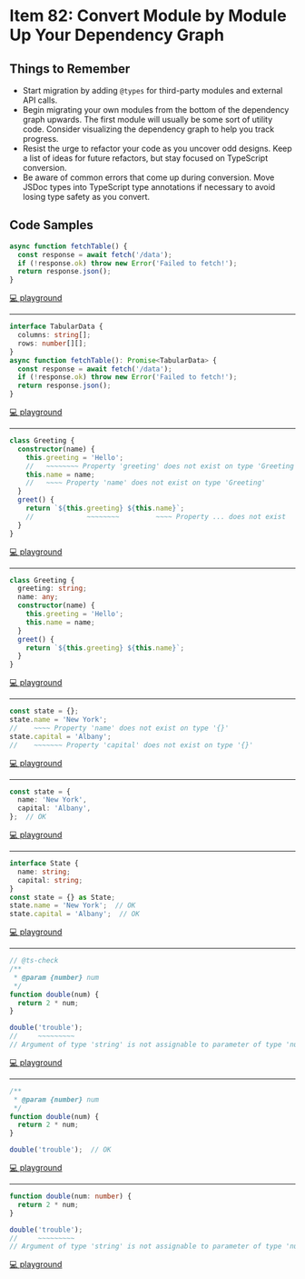 # Item 82: Convert Module by Module Up Your Dependency Graph

## Things to Remember

- Start migration by adding `@types` for third-party modules and external API calls.
- Begin migrating your own modules from the bottom of the dependency graph upwards. The first module will usually be some sort of utility code. Consider visualizing the dependency graph to help you track progress.
- Resist the urge to refactor your code as you uncover odd designs. Keep a list of ideas for future refactors, but stay focused on TypeScript conversion.
- Be aware of common errors that come up during conversion. Move JSDoc types into TypeScript type annotations if necessary to avoid losing type safety as you convert.

## Code Samples

```ts
async function fetchTable() {
  const response = await fetch('/data');
  if (!response.ok) throw new Error('Failed to fetch!');
  return response.json();
}
```

[💻 playground](https://www.typescriptlang.org/play/?ts=5.4.5#code/IYZwngdgxgBAZgV2gFwJYHsLwKbKgCwBVgAjAG2wAoBKGAbwCgYYpMRkYAnbEABzewwAvDGAB3YKg5xcBSgHIA9ABNgyYPOoBuJjFRwYlAITc+AgHToA1rWT5O6MTAjYnAUU4POCgGKSKyjDI6Dh4+EaaOszcyAicWKb8ECDY5gBWIJg0OgC+DEA)

----

```ts
interface TabularData {
  columns: string[];
  rows: number[][];
}
async function fetchTable(): Promise<TabularData> {
  const response = await fetch('/data');
  if (!response.ok) throw new Error('Failed to fetch!');
  return response.json();
}
```

[💻 playground](https://www.typescriptlang.org/play/?ts=5.4.5#code/JYOwLgpgTgZghgYwgAgCpwEYFcA2coAicYcyA3gFDLIID2OWAtiAM4BcyLYUoA5gNoBdANxVkUWgHd2yEEwzQhQ0QF8KcFgE8QCZDCw6wwWiD0QwCABboMOCAAoAlBwAKExsBYQAPDdz4iEgA+cjE6VjBxCBYABxMvZABeZDhJOGBImHMrewByAHoAE2I4XMdRamAYZHsAQihouNYIADpaAGtHZDBLCUlZCH6AUSgJKDyAMXS7Qu7aMwtLWrKKqLAsKFMG2PjWgCsWEydVCiA)

----

```ts
class Greeting {
  constructor(name) {
    this.greeting = 'Hello';
    //   ~~~~~~~~ Property 'greeting' does not exist on type 'Greeting'
    this.name = name;
    //   ~~~~ Property 'name' does not exist on type 'Greeting'
  }
  greet() {
    return `${this.greeting} ${this.name}`;
    //             ~~~~~~~~         ~~~~ Property ... does not exist
  }
}
```

[💻 playground](https://www.typescriptlang.org/play/?ts=5.4.5&noImplicitAny=false&strictNullChecks=false#code/MYGwhgzhAEDiBOBTRAXAlgOwObQN4ChppgB7DCFeAV2BRPgAoMwBbRASj0KOhQAs0EAHRYkqTDgC80AOQAJRCBAkZAbm5EA9Jp4A-fQf3QACvBIAHRPBQBPWaOTpsM6ABMSiGBhIpoiAB6CvmS8NpayCI4SMhq8AsLMbNDSiYjqPNDaegYmZpbWdjKpLu6e0N6+AUHQIbbhMpHiztwAvtwOqAycBBlIKFTwGNAABgAkuPyCImJOWC3Q45MJrIgtw+k8WRnb2YZGO0SGuRZWttBCF24eXj5+gRSt+G1AA)

----

```ts
class Greeting {
  greeting: string;
  name: any;
  constructor(name) {
    this.greeting = 'Hello';
    this.name = name;
  }
  greet() {
    return `${this.greeting} ${this.name}`;
  }
}
```

[💻 playground](https://www.typescriptlang.org/play/?ts=5.4.5&noImplicitAny=false&strictNullChecks=false#code/MYGwhgzhAEDiBOBTRAXAlgOwObQN4ChposlVMsAuaCFecgbkOgzAFtEqwMBPRo4APYYa8AK7AUA+AAoW7AJR4mRFAAs0EAHQlk6bNAC80AOQAJRCBADjfItDUbNcxIeZtEtgL5MdqaYoI7aCQUUXgMaAADABJcBy1fPSxPaFj4p3dPSK98byA)

----

```ts
const state = {};
state.name = 'New York';
//    ~~~~ Property 'name' does not exist on type '{}'
state.capital = 'Albany';
//    ~~~~~~~ Property 'capital' does not exist on type '{}'
```

[💻 playground](https://www.typescriptlang.org/play/?ts=5.4.5&noImplicitAny=false&strictNullChecks=false#code/MYewdgzgLgBNCGUCmMC8MDeBfA3AKAWQDox4BbFdAcgDkkB3GATRACcBrK-Aem5n5gA-YYJgAFViAAOSVlACeMKqQpUYAExBIIMMCFhIAHgEtoMcDAUyl2KgSiIkRYPCnGHAGzRKAgh4BG8GDyXHi8AkIiIuKSMnKKVC5unmqa2rr6MEamsBZWKFS2eEA)

----

```ts
const state = {
  name: 'New York',
  capital: 'Albany',
};  // OK
```

[💻 playground](https://www.typescriptlang.org/play/?ts=5.4.5&noImplicitAny=false&strictNullChecks=false#code/MYewdgzgLgBNCGUCmMC8MDeAoGMzwFskAuGAcgDkkB3GATRACcBrMgGhxmHgAcBLKPAA2pMgEEhAI3hgAnuywBfANy4A9GpgB5ANJYgA)

----

```ts
interface State {
  name: string;
  capital: string;
}
const state = {} as State;
state.name = 'New York';  // OK
state.capital = 'Albany';  // OK
```

[💻 playground](https://www.typescriptlang.org/play/?ts=5.4.5&noImplicitAny=false&strictNullChecks=false#code/JYOwLgpgTgZghgYwgAgMpjpZBvAUM5EOAWwgC5kBnMKUAcwG59kE4AHYDAGwutpEa4AvrgQB7ENSoYsAXhxDkcSmhkQm1TBAB0RUsnkByAHIQA7sgCaYqAGtDDAgHonyAPIBpXJsjbWHbgNkQwBBLgAjOBAATwdnV09cIA)

----

```js
// @ts-check
/**
 * @param {number} num
 */
function double(num) {
  return 2 * num;
}

double('trouble');
//     ~~~~~~~~~
// Argument of type 'string' is not assignable to parameter of type 'number'
```

[💻 playground](https://www.typescriptlang.org/play/?ts=5.4.5&noImplicitAny=false&strictNullChecks=false&allowJs=true&noEmit=true#code/PTAEAEBcGcFoGMAWBTeBrAUMAVNjpsIAHAQwCcSBbUAbwDsBXSgI2TIF9RHL9tgMAZgzrxIASwD2dUABMJDZgBtkACm4BKWvlBlkkBmWkAmAlyYBuDOwwY5C5SoDkkMvKXJH6yyFC-fAP0CgoKwwAEEyAHMmZDpIUAkBUEgATyJkUEdoFzE6SMdQMWguCXiSaGgxSLoSd2SJUFIKSj02BKTU9MzuVjJHDCA)

----

```ts
/**
 * @param {number} num
 */
function double(num) {
  return 2 * num;
}

double('trouble');  // OK
```

[💻 playground](https://www.typescriptlang.org/play/?ts=5.4.5&noImplicitAny=false&strictNullChecks=false&allowJs=true&noEmit=true#code/PQKhCgAIUgBAHAhgJ0QW0gbwHYFc0BGApsgL6R5pQjDgBmu2AxgC4CWA9tpACYe4EANkQAUlAJRYokZERa5k3AEzQK+ANzhS4cHwHCRAchbJ+QoofHrIkYMEgB5ANLggA)

----

```ts
function double(num: number) {
  return 2 * num;
}

double('trouble');
//     ~~~~~~~~~
// Argument of type 'string' is not assignable to parameter of type 'number'
```

[💻 playground](https://www.typescriptlang.org/play/?ts=5.4.5&noImplicitAny=false&strictNullChecks=false&allowJs=true&noEmit=true#code/GYVwdgxgLglg9mABAEziARgGwKYAowgC2AXIgYetgE4CUiA3gFCKJXZQhVIBMiAVGSIBuRgF9GjVBhy4A5FCpos2WTREB6dS20A-Pfv2NNiAIJUA5kWxgoiOMERQAngAdsiWQGcFMMOdmIMJ5kcLYAhp6eMOZgYcqOcIguYVRhhOzUdg7Obh7klFSyjEA)
